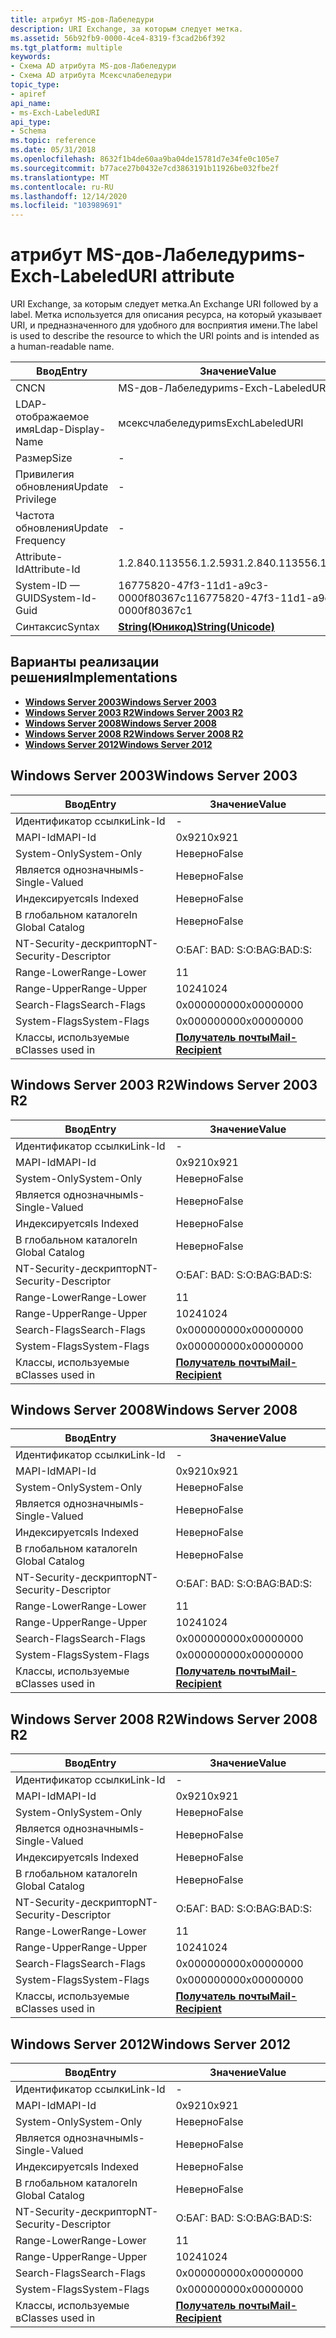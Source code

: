 ```yaml
---
title: атрибут MS-дов-Лабеледури
description: URI Exchange, за которым следует метка.
ms.assetid: 56b92fb9-0000-4ce4-8319-f3cad2b6f392
ms.tgt_platform: multiple
keywords:
- Схема AD атрибута MS-дов-Лабеледури
- Схема AD атрибута Мсексчлабеледури
topic_type:
- apiref
api_name:
- ms-Exch-LabeledURI
api_type:
- Schema
ms.topic: reference
ms.date: 05/31/2018
ms.openlocfilehash: 8632f1b4de60aa9ba04de15781d7e34fe0c105e7
ms.sourcegitcommit: b77ace27b0432e7cd3863191b11926be032fbe2f
ms.translationtype: MT
ms.contentlocale: ru-RU
ms.lasthandoff: 12/14/2020
ms.locfileid: "103989691"
---
```

# <a name="ms-exch-labeleduri-attribute"></a><span data-ttu-id="8cec9-105">атрибут MS-дов-Лабеледури</span><span class="sxs-lookup"><span data-stu-id="8cec9-105">ms-Exch-LabeledURI attribute</span></span>

<span data-ttu-id="8cec9-106">URI Exchange, за которым следует метка.</span><span class="sxs-lookup"><span data-stu-id="8cec9-106">An Exchange URI followed by a label.</span></span> <span data-ttu-id="8cec9-107">Метка используется для описания ресурса, на который указывает URI, и предназначенного для удобного для восприятия имени.</span><span class="sxs-lookup"><span data-stu-id="8cec9-107">The label is used to describe the resource to which the URI points and is intended as a human-readable name.</span></span>



| <span data-ttu-id="8cec9-108">Ввод</span><span class="sxs-lookup"><span data-stu-id="8cec9-108">Entry</span></span> | <span data-ttu-id="8cec9-109">Значение</span><span class="sxs-lookup"><span data-stu-id="8cec9-109">Value</span></span> |
|-------------------|---------------------------------------------|
| <span data-ttu-id="8cec9-110">CN</span><span class="sxs-lookup"><span data-stu-id="8cec9-110">CN</span></span>                | <span data-ttu-id="8cec9-111">MS-дов-Лабеледури</span><span class="sxs-lookup"><span data-stu-id="8cec9-111">ms-Exch-LabeledURI</span></span>                          |
| <span data-ttu-id="8cec9-112">LDAP-отображаемое имя</span><span class="sxs-lookup"><span data-stu-id="8cec9-112">Ldap-Display-Name</span></span> | <span data-ttu-id="8cec9-113">мсексчлабеледури</span><span class="sxs-lookup"><span data-stu-id="8cec9-113">msExchLabeledURI</span></span>                            |
| <span data-ttu-id="8cec9-114">Размер</span><span class="sxs-lookup"><span data-stu-id="8cec9-114">Size</span></span>              | \-                                          |
| <span data-ttu-id="8cec9-115">Привилегия обновления</span><span class="sxs-lookup"><span data-stu-id="8cec9-115">Update Privilege</span></span>  | \-                                          |
| <span data-ttu-id="8cec9-116">Частота обновления</span><span class="sxs-lookup"><span data-stu-id="8cec9-116">Update Frequency</span></span>  | \-                                          |
| <span data-ttu-id="8cec9-117">Attribute-Id</span><span class="sxs-lookup"><span data-stu-id="8cec9-117">Attribute-Id</span></span>      | <span data-ttu-id="8cec9-118">1.2.840.113556.1.2.593</span><span class="sxs-lookup"><span data-stu-id="8cec9-118">1.2.840.113556.1.2.593</span></span>                      |
| <span data-ttu-id="8cec9-119">System-ID — GUID</span><span class="sxs-lookup"><span data-stu-id="8cec9-119">System-Id-Guid</span></span>    | <span data-ttu-id="8cec9-120">16775820-47f3-11d1-a9c3-0000f80367c1</span><span class="sxs-lookup"><span data-stu-id="8cec9-120">16775820-47f3-11d1-a9c3-0000f80367c1</span></span>        |
| <span data-ttu-id="8cec9-121">Синтаксис</span><span class="sxs-lookup"><span data-stu-id="8cec9-121">Syntax</span></span>            | [<span data-ttu-id="8cec9-122">**String(Юникод)**</span><span class="sxs-lookup"><span data-stu-id="8cec9-122">**String(Unicode)**</span></span>](s-string-unicode.md) |



## <a name="implementations"></a><span data-ttu-id="8cec9-123">Варианты реализации решения</span><span class="sxs-lookup"><span data-stu-id="8cec9-123">Implementations</span></span>

-   [<span data-ttu-id="8cec9-124">**Windows Server 2003**</span><span class="sxs-lookup"><span data-stu-id="8cec9-124">**Windows Server 2003**</span></span>](#windows-server-2003)
-   [<span data-ttu-id="8cec9-125">**Windows Server 2003 R2**</span><span class="sxs-lookup"><span data-stu-id="8cec9-125">**Windows Server 2003 R2**</span></span>](#windows-server-2003-r2)
-   [<span data-ttu-id="8cec9-126">**Windows Server 2008**</span><span class="sxs-lookup"><span data-stu-id="8cec9-126">**Windows Server 2008**</span></span>](#windows-server-2008)
-   [<span data-ttu-id="8cec9-127">**Windows Server 2008 R2**</span><span class="sxs-lookup"><span data-stu-id="8cec9-127">**Windows Server 2008 R2**</span></span>](#windows-server-2008-r2)
-   [<span data-ttu-id="8cec9-128">**Windows Server 2012**</span><span class="sxs-lookup"><span data-stu-id="8cec9-128">**Windows Server 2012**</span></span>](#windows-server-2012)

## <a name="windows-server-2003"></a><span data-ttu-id="8cec9-129">Windows Server 2003</span><span class="sxs-lookup"><span data-stu-id="8cec9-129">Windows Server 2003</span></span>



| <span data-ttu-id="8cec9-130">Ввод</span><span class="sxs-lookup"><span data-stu-id="8cec9-130">Entry</span></span> | <span data-ttu-id="8cec9-131">Значение</span><span class="sxs-lookup"><span data-stu-id="8cec9-131">Value</span></span> |
|------------------------|------------------------------------------------------|
| <span data-ttu-id="8cec9-132">Идентификатор ссылки</span><span class="sxs-lookup"><span data-stu-id="8cec9-132">Link-Id</span></span>                | \-                                                   |
| <span data-ttu-id="8cec9-133">MAPI-Id</span><span class="sxs-lookup"><span data-stu-id="8cec9-133">MAPI-Id</span></span>                | <span data-ttu-id="8cec9-134">0x921</span><span class="sxs-lookup"><span data-stu-id="8cec9-134">0x921</span></span>                                                |
| <span data-ttu-id="8cec9-135">System-Only</span><span class="sxs-lookup"><span data-stu-id="8cec9-135">System-Only</span></span>            | <span data-ttu-id="8cec9-136">Неверно</span><span class="sxs-lookup"><span data-stu-id="8cec9-136">False</span></span>                                                |
| <span data-ttu-id="8cec9-137">Является однозначным</span><span class="sxs-lookup"><span data-stu-id="8cec9-137">Is-Single-Valued</span></span>       | <span data-ttu-id="8cec9-138">Неверно</span><span class="sxs-lookup"><span data-stu-id="8cec9-138">False</span></span>                                                |
| <span data-ttu-id="8cec9-139">Индексируется</span><span class="sxs-lookup"><span data-stu-id="8cec9-139">Is Indexed</span></span>             | <span data-ttu-id="8cec9-140">Неверно</span><span class="sxs-lookup"><span data-stu-id="8cec9-140">False</span></span>                                                |
| <span data-ttu-id="8cec9-141">В глобальном каталоге</span><span class="sxs-lookup"><span data-stu-id="8cec9-141">In Global Catalog</span></span>      | <span data-ttu-id="8cec9-142">Неверно</span><span class="sxs-lookup"><span data-stu-id="8cec9-142">False</span></span>                                                |
| <span data-ttu-id="8cec9-143">NT-Security-дескриптор</span><span class="sxs-lookup"><span data-stu-id="8cec9-143">NT-Security-Descriptor</span></span> | <span data-ttu-id="8cec9-144">О:БАГ: BAD: S:</span><span class="sxs-lookup"><span data-stu-id="8cec9-144">O:BAG:BAD:S:</span></span>                                         |
| <span data-ttu-id="8cec9-145">Range-Lower</span><span class="sxs-lookup"><span data-stu-id="8cec9-145">Range-Lower</span></span>            | <span data-ttu-id="8cec9-146">1</span><span class="sxs-lookup"><span data-stu-id="8cec9-146">1</span></span>                                                    |
| <span data-ttu-id="8cec9-147">Range-Upper</span><span class="sxs-lookup"><span data-stu-id="8cec9-147">Range-Upper</span></span>            | <span data-ttu-id="8cec9-148">1024</span><span class="sxs-lookup"><span data-stu-id="8cec9-148">1024</span></span>                                                 |
| <span data-ttu-id="8cec9-149">Search-Flags</span><span class="sxs-lookup"><span data-stu-id="8cec9-149">Search-Flags</span></span>           | <span data-ttu-id="8cec9-150">0x00000000</span><span class="sxs-lookup"><span data-stu-id="8cec9-150">0x00000000</span></span>                                           |
| <span data-ttu-id="8cec9-151">System-Flags</span><span class="sxs-lookup"><span data-stu-id="8cec9-151">System-Flags</span></span>           | <span data-ttu-id="8cec9-152">0x00000000</span><span class="sxs-lookup"><span data-stu-id="8cec9-152">0x00000000</span></span>                                           |
| <span data-ttu-id="8cec9-153">Классы, используемые в</span><span class="sxs-lookup"><span data-stu-id="8cec9-153">Classes used in</span></span>        | [<span data-ttu-id="8cec9-154">**Получатель почты**</span><span class="sxs-lookup"><span data-stu-id="8cec9-154">**Mail-Recipient**</span></span>](c-mailrecipient.md)<br/> |



## <a name="windows-server-2003-r2"></a><span data-ttu-id="8cec9-155">Windows Server 2003 R2</span><span class="sxs-lookup"><span data-stu-id="8cec9-155">Windows Server 2003 R2</span></span>



| <span data-ttu-id="8cec9-156">Ввод</span><span class="sxs-lookup"><span data-stu-id="8cec9-156">Entry</span></span> | <span data-ttu-id="8cec9-157">Значение</span><span class="sxs-lookup"><span data-stu-id="8cec9-157">Value</span></span> |
|------------------------|------------------------------------------------------|
| <span data-ttu-id="8cec9-158">Идентификатор ссылки</span><span class="sxs-lookup"><span data-stu-id="8cec9-158">Link-Id</span></span>                | \-                                                   |
| <span data-ttu-id="8cec9-159">MAPI-Id</span><span class="sxs-lookup"><span data-stu-id="8cec9-159">MAPI-Id</span></span>                | <span data-ttu-id="8cec9-160">0x921</span><span class="sxs-lookup"><span data-stu-id="8cec9-160">0x921</span></span>                                                |
| <span data-ttu-id="8cec9-161">System-Only</span><span class="sxs-lookup"><span data-stu-id="8cec9-161">System-Only</span></span>            | <span data-ttu-id="8cec9-162">Неверно</span><span class="sxs-lookup"><span data-stu-id="8cec9-162">False</span></span>                                                |
| <span data-ttu-id="8cec9-163">Является однозначным</span><span class="sxs-lookup"><span data-stu-id="8cec9-163">Is-Single-Valued</span></span>       | <span data-ttu-id="8cec9-164">Неверно</span><span class="sxs-lookup"><span data-stu-id="8cec9-164">False</span></span>                                                |
| <span data-ttu-id="8cec9-165">Индексируется</span><span class="sxs-lookup"><span data-stu-id="8cec9-165">Is Indexed</span></span>             | <span data-ttu-id="8cec9-166">Неверно</span><span class="sxs-lookup"><span data-stu-id="8cec9-166">False</span></span>                                                |
| <span data-ttu-id="8cec9-167">В глобальном каталоге</span><span class="sxs-lookup"><span data-stu-id="8cec9-167">In Global Catalog</span></span>      | <span data-ttu-id="8cec9-168">Неверно</span><span class="sxs-lookup"><span data-stu-id="8cec9-168">False</span></span>                                                |
| <span data-ttu-id="8cec9-169">NT-Security-дескриптор</span><span class="sxs-lookup"><span data-stu-id="8cec9-169">NT-Security-Descriptor</span></span> | <span data-ttu-id="8cec9-170">О:БАГ: BAD: S:</span><span class="sxs-lookup"><span data-stu-id="8cec9-170">O:BAG:BAD:S:</span></span>                                         |
| <span data-ttu-id="8cec9-171">Range-Lower</span><span class="sxs-lookup"><span data-stu-id="8cec9-171">Range-Lower</span></span>            | <span data-ttu-id="8cec9-172">1</span><span class="sxs-lookup"><span data-stu-id="8cec9-172">1</span></span>                                                    |
| <span data-ttu-id="8cec9-173">Range-Upper</span><span class="sxs-lookup"><span data-stu-id="8cec9-173">Range-Upper</span></span>            | <span data-ttu-id="8cec9-174">1024</span><span class="sxs-lookup"><span data-stu-id="8cec9-174">1024</span></span>                                                 |
| <span data-ttu-id="8cec9-175">Search-Flags</span><span class="sxs-lookup"><span data-stu-id="8cec9-175">Search-Flags</span></span>           | <span data-ttu-id="8cec9-176">0x00000000</span><span class="sxs-lookup"><span data-stu-id="8cec9-176">0x00000000</span></span>                                           |
| <span data-ttu-id="8cec9-177">System-Flags</span><span class="sxs-lookup"><span data-stu-id="8cec9-177">System-Flags</span></span>           | <span data-ttu-id="8cec9-178">0x00000000</span><span class="sxs-lookup"><span data-stu-id="8cec9-178">0x00000000</span></span>                                           |
| <span data-ttu-id="8cec9-179">Классы, используемые в</span><span class="sxs-lookup"><span data-stu-id="8cec9-179">Classes used in</span></span>        | [<span data-ttu-id="8cec9-180">**Получатель почты**</span><span class="sxs-lookup"><span data-stu-id="8cec9-180">**Mail-Recipient**</span></span>](c-mailrecipient.md)<br/> |



## <a name="windows-server-2008"></a><span data-ttu-id="8cec9-181">Windows Server 2008</span><span class="sxs-lookup"><span data-stu-id="8cec9-181">Windows Server 2008</span></span>



| <span data-ttu-id="8cec9-182">Ввод</span><span class="sxs-lookup"><span data-stu-id="8cec9-182">Entry</span></span> | <span data-ttu-id="8cec9-183">Значение</span><span class="sxs-lookup"><span data-stu-id="8cec9-183">Value</span></span> |
|------------------------|------------------------------------------------------|
| <span data-ttu-id="8cec9-184">Идентификатор ссылки</span><span class="sxs-lookup"><span data-stu-id="8cec9-184">Link-Id</span></span>                | \-                                                   |
| <span data-ttu-id="8cec9-185">MAPI-Id</span><span class="sxs-lookup"><span data-stu-id="8cec9-185">MAPI-Id</span></span>                | <span data-ttu-id="8cec9-186">0x921</span><span class="sxs-lookup"><span data-stu-id="8cec9-186">0x921</span></span>                                                |
| <span data-ttu-id="8cec9-187">System-Only</span><span class="sxs-lookup"><span data-stu-id="8cec9-187">System-Only</span></span>            | <span data-ttu-id="8cec9-188">Неверно</span><span class="sxs-lookup"><span data-stu-id="8cec9-188">False</span></span>                                                |
| <span data-ttu-id="8cec9-189">Является однозначным</span><span class="sxs-lookup"><span data-stu-id="8cec9-189">Is-Single-Valued</span></span>       | <span data-ttu-id="8cec9-190">Неверно</span><span class="sxs-lookup"><span data-stu-id="8cec9-190">False</span></span>                                                |
| <span data-ttu-id="8cec9-191">Индексируется</span><span class="sxs-lookup"><span data-stu-id="8cec9-191">Is Indexed</span></span>             | <span data-ttu-id="8cec9-192">Неверно</span><span class="sxs-lookup"><span data-stu-id="8cec9-192">False</span></span>                                                |
| <span data-ttu-id="8cec9-193">В глобальном каталоге</span><span class="sxs-lookup"><span data-stu-id="8cec9-193">In Global Catalog</span></span>      | <span data-ttu-id="8cec9-194">Неверно</span><span class="sxs-lookup"><span data-stu-id="8cec9-194">False</span></span>                                                |
| <span data-ttu-id="8cec9-195">NT-Security-дескриптор</span><span class="sxs-lookup"><span data-stu-id="8cec9-195">NT-Security-Descriptor</span></span> | <span data-ttu-id="8cec9-196">О:БАГ: BAD: S:</span><span class="sxs-lookup"><span data-stu-id="8cec9-196">O:BAG:BAD:S:</span></span>                                         |
| <span data-ttu-id="8cec9-197">Range-Lower</span><span class="sxs-lookup"><span data-stu-id="8cec9-197">Range-Lower</span></span>            | <span data-ttu-id="8cec9-198">1</span><span class="sxs-lookup"><span data-stu-id="8cec9-198">1</span></span>                                                    |
| <span data-ttu-id="8cec9-199">Range-Upper</span><span class="sxs-lookup"><span data-stu-id="8cec9-199">Range-Upper</span></span>            | <span data-ttu-id="8cec9-200">1024</span><span class="sxs-lookup"><span data-stu-id="8cec9-200">1024</span></span>                                                 |
| <span data-ttu-id="8cec9-201">Search-Flags</span><span class="sxs-lookup"><span data-stu-id="8cec9-201">Search-Flags</span></span>           | <span data-ttu-id="8cec9-202">0x00000000</span><span class="sxs-lookup"><span data-stu-id="8cec9-202">0x00000000</span></span>                                           |
| <span data-ttu-id="8cec9-203">System-Flags</span><span class="sxs-lookup"><span data-stu-id="8cec9-203">System-Flags</span></span>           | <span data-ttu-id="8cec9-204">0x00000000</span><span class="sxs-lookup"><span data-stu-id="8cec9-204">0x00000000</span></span>                                           |
| <span data-ttu-id="8cec9-205">Классы, используемые в</span><span class="sxs-lookup"><span data-stu-id="8cec9-205">Classes used in</span></span>        | [<span data-ttu-id="8cec9-206">**Получатель почты**</span><span class="sxs-lookup"><span data-stu-id="8cec9-206">**Mail-Recipient**</span></span>](c-mailrecipient.md)<br/> |



## <a name="windows-server-2008-r2"></a><span data-ttu-id="8cec9-207">Windows Server 2008 R2</span><span class="sxs-lookup"><span data-stu-id="8cec9-207">Windows Server 2008 R2</span></span>



| <span data-ttu-id="8cec9-208">Ввод</span><span class="sxs-lookup"><span data-stu-id="8cec9-208">Entry</span></span> | <span data-ttu-id="8cec9-209">Значение</span><span class="sxs-lookup"><span data-stu-id="8cec9-209">Value</span></span> |
|------------------------|------------------------------------------------------|
| <span data-ttu-id="8cec9-210">Идентификатор ссылки</span><span class="sxs-lookup"><span data-stu-id="8cec9-210">Link-Id</span></span>                | \-                                                   |
| <span data-ttu-id="8cec9-211">MAPI-Id</span><span class="sxs-lookup"><span data-stu-id="8cec9-211">MAPI-Id</span></span>                | <span data-ttu-id="8cec9-212">0x921</span><span class="sxs-lookup"><span data-stu-id="8cec9-212">0x921</span></span>                                                |
| <span data-ttu-id="8cec9-213">System-Only</span><span class="sxs-lookup"><span data-stu-id="8cec9-213">System-Only</span></span>            | <span data-ttu-id="8cec9-214">Неверно</span><span class="sxs-lookup"><span data-stu-id="8cec9-214">False</span></span>                                                |
| <span data-ttu-id="8cec9-215">Является однозначным</span><span class="sxs-lookup"><span data-stu-id="8cec9-215">Is-Single-Valued</span></span>       | <span data-ttu-id="8cec9-216">Неверно</span><span class="sxs-lookup"><span data-stu-id="8cec9-216">False</span></span>                                                |
| <span data-ttu-id="8cec9-217">Индексируется</span><span class="sxs-lookup"><span data-stu-id="8cec9-217">Is Indexed</span></span>             | <span data-ttu-id="8cec9-218">Неверно</span><span class="sxs-lookup"><span data-stu-id="8cec9-218">False</span></span>                                                |
| <span data-ttu-id="8cec9-219">В глобальном каталоге</span><span class="sxs-lookup"><span data-stu-id="8cec9-219">In Global Catalog</span></span>      | <span data-ttu-id="8cec9-220">Неверно</span><span class="sxs-lookup"><span data-stu-id="8cec9-220">False</span></span>                                                |
| <span data-ttu-id="8cec9-221">NT-Security-дескриптор</span><span class="sxs-lookup"><span data-stu-id="8cec9-221">NT-Security-Descriptor</span></span> | <span data-ttu-id="8cec9-222">О:БАГ: BAD: S:</span><span class="sxs-lookup"><span data-stu-id="8cec9-222">O:BAG:BAD:S:</span></span>                                         |
| <span data-ttu-id="8cec9-223">Range-Lower</span><span class="sxs-lookup"><span data-stu-id="8cec9-223">Range-Lower</span></span>            | <span data-ttu-id="8cec9-224">1</span><span class="sxs-lookup"><span data-stu-id="8cec9-224">1</span></span>                                                    |
| <span data-ttu-id="8cec9-225">Range-Upper</span><span class="sxs-lookup"><span data-stu-id="8cec9-225">Range-Upper</span></span>            | <span data-ttu-id="8cec9-226">1024</span><span class="sxs-lookup"><span data-stu-id="8cec9-226">1024</span></span>                                                 |
| <span data-ttu-id="8cec9-227">Search-Flags</span><span class="sxs-lookup"><span data-stu-id="8cec9-227">Search-Flags</span></span>           | <span data-ttu-id="8cec9-228">0x00000000</span><span class="sxs-lookup"><span data-stu-id="8cec9-228">0x00000000</span></span>                                           |
| <span data-ttu-id="8cec9-229">System-Flags</span><span class="sxs-lookup"><span data-stu-id="8cec9-229">System-Flags</span></span>           | <span data-ttu-id="8cec9-230">0x00000000</span><span class="sxs-lookup"><span data-stu-id="8cec9-230">0x00000000</span></span>                                           |
| <span data-ttu-id="8cec9-231">Классы, используемые в</span><span class="sxs-lookup"><span data-stu-id="8cec9-231">Classes used in</span></span>        | [<span data-ttu-id="8cec9-232">**Получатель почты**</span><span class="sxs-lookup"><span data-stu-id="8cec9-232">**Mail-Recipient**</span></span>](c-mailrecipient.md)<br/> |



## <a name="windows-server-2012"></a><span data-ttu-id="8cec9-233">Windows Server 2012</span><span class="sxs-lookup"><span data-stu-id="8cec9-233">Windows Server 2012</span></span>



| <span data-ttu-id="8cec9-234">Ввод</span><span class="sxs-lookup"><span data-stu-id="8cec9-234">Entry</span></span> | <span data-ttu-id="8cec9-235">Значение</span><span class="sxs-lookup"><span data-stu-id="8cec9-235">Value</span></span> |
|------------------------|------------------------------------------------------|
| <span data-ttu-id="8cec9-236">Идентификатор ссылки</span><span class="sxs-lookup"><span data-stu-id="8cec9-236">Link-Id</span></span>                | \-                                                   |
| <span data-ttu-id="8cec9-237">MAPI-Id</span><span class="sxs-lookup"><span data-stu-id="8cec9-237">MAPI-Id</span></span>                | <span data-ttu-id="8cec9-238">0x921</span><span class="sxs-lookup"><span data-stu-id="8cec9-238">0x921</span></span>                                                |
| <span data-ttu-id="8cec9-239">System-Only</span><span class="sxs-lookup"><span data-stu-id="8cec9-239">System-Only</span></span>            | <span data-ttu-id="8cec9-240">Неверно</span><span class="sxs-lookup"><span data-stu-id="8cec9-240">False</span></span>                                                |
| <span data-ttu-id="8cec9-241">Является однозначным</span><span class="sxs-lookup"><span data-stu-id="8cec9-241">Is-Single-Valued</span></span>       | <span data-ttu-id="8cec9-242">Неверно</span><span class="sxs-lookup"><span data-stu-id="8cec9-242">False</span></span>                                                |
| <span data-ttu-id="8cec9-243">Индексируется</span><span class="sxs-lookup"><span data-stu-id="8cec9-243">Is Indexed</span></span>             | <span data-ttu-id="8cec9-244">Неверно</span><span class="sxs-lookup"><span data-stu-id="8cec9-244">False</span></span>                                                |
| <span data-ttu-id="8cec9-245">В глобальном каталоге</span><span class="sxs-lookup"><span data-stu-id="8cec9-245">In Global Catalog</span></span>      | <span data-ttu-id="8cec9-246">Неверно</span><span class="sxs-lookup"><span data-stu-id="8cec9-246">False</span></span>                                                |
| <span data-ttu-id="8cec9-247">NT-Security-дескриптор</span><span class="sxs-lookup"><span data-stu-id="8cec9-247">NT-Security-Descriptor</span></span> | <span data-ttu-id="8cec9-248">О:БАГ: BAD: S:</span><span class="sxs-lookup"><span data-stu-id="8cec9-248">O:BAG:BAD:S:</span></span>                                         |
| <span data-ttu-id="8cec9-249">Range-Lower</span><span class="sxs-lookup"><span data-stu-id="8cec9-249">Range-Lower</span></span>            | <span data-ttu-id="8cec9-250">1</span><span class="sxs-lookup"><span data-stu-id="8cec9-250">1</span></span>                                                    |
| <span data-ttu-id="8cec9-251">Range-Upper</span><span class="sxs-lookup"><span data-stu-id="8cec9-251">Range-Upper</span></span>            | <span data-ttu-id="8cec9-252">1024</span><span class="sxs-lookup"><span data-stu-id="8cec9-252">1024</span></span>                                                 |
| <span data-ttu-id="8cec9-253">Search-Flags</span><span class="sxs-lookup"><span data-stu-id="8cec9-253">Search-Flags</span></span>           | <span data-ttu-id="8cec9-254">0x00000000</span><span class="sxs-lookup"><span data-stu-id="8cec9-254">0x00000000</span></span>                                           |
| <span data-ttu-id="8cec9-255">System-Flags</span><span class="sxs-lookup"><span data-stu-id="8cec9-255">System-Flags</span></span>           | <span data-ttu-id="8cec9-256">0x00000000</span><span class="sxs-lookup"><span data-stu-id="8cec9-256">0x00000000</span></span>                                           |
| <span data-ttu-id="8cec9-257">Классы, используемые в</span><span class="sxs-lookup"><span data-stu-id="8cec9-257">Classes used in</span></span>        | [<span data-ttu-id="8cec9-258">**Получатель почты**</span><span class="sxs-lookup"><span data-stu-id="8cec9-258">**Mail-Recipient**</span></span>](c-mailrecipient.md)<br/> |



 

 





